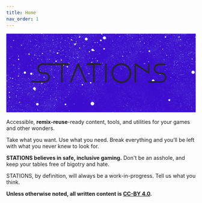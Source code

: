 ```yaml
---
title: Home
nav_order: 1
---
```


![stations logo](/img/itch_logo_1.png)

Accessible, **remix-reuse**-ready content, tools, and utilities for your games and other wonders.  

Take what you want. Use what you need. Break everything and you’ll be left with what you never knew to look for.

**STATIONS believes in safe, inclusive gaming.** Don't be an asshole, and keep your tables free of bigotry and hate.

STATIONS, by definition, will always be a work-in-progress. Tell us what you think.

**Unless otherwise noted, all written content is [CC-BY 4.0](https://creativecommons.org/licenses/by/4.0/).** 

